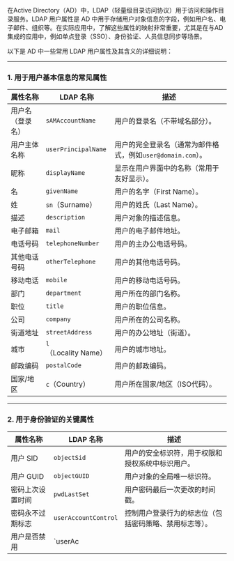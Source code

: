 在Active Directory（AD）中，LDAP（轻量级目录访问协议）用于访问和操作目录服务。LDAP 用户属性是 AD 中用于存储用户对象信息的字段，例如用户名、电子邮件、组织等。在实际应用中，了解这些属性的映射非常重要，尤其是在与AD集成的应用中，例如单点登录（SSO）、身份验证、人员信息同步等场景。

以下是 AD 中一些常用 LDAP 用户属性及其含义的详细说明：

---

### **1. 用于用户基本信息的常见属性**
| 属性名称           | LDAP 名称             | 描述                              |
|--------------------|-----------------------|-----------------------------------|
| 用户名（登录名）   | `sAMAccountName`      | 用户的登录名（不带域名部分）。   |
| 用户主体名称       | `userPrincipalName`   | 用户的完全登录名（通常为邮件格式，例如`user@domain.com`）。 |
| 昵称               | `displayName`         | 显示在用户界面中的名称（常用于友好显示）。 |
| 名                 | `givenName`           | 用户的名字（First Name）。        |
| 姓                 | `sn`（Surname）       | 用户的姓氏（Last Name）。         |
| 描述               | `description`         | 用户对象的描述信息。              |
| 电子邮箱           | `mail`                | 用户的电子邮件地址。              |
| 电话号码           | `telephoneNumber`     | 用户的主办公电话号码。            |
| 其他电话号码       | `otherTelephone`      | 用户的其他电话号码。              |
| 移动电话           | `mobile`              | 用户的移动电话号码。              |
| 部门               | `department`          | 用户所在的部门名称。              |
| 职位               | `title`               | 用户的职位信息。                  |
| 公司               | `company`             | 用户所在的公司名称。              |
| 街道地址           | `streetAddress`       | 用户的办公地址（街道）。          |
| 城市               | `l`（Locality Name）  | 用户的城市地址。                  |
| 邮政编码           | `postalCode`          | 用户的邮政编码。                  |
| 国家/地区          | `c`（Country）        | 用户所在国家/地区（ISO代码）。    |

---

### **2. 用于身份验证的关键属性**
| 属性名称           | LDAP 名称             | 描述                              |
|--------------------|-----------------------|-----------------------------------|
| 用户 SID           | `objectSid`           | 用户的安全标识符，用于权限和授权系统中标识用户。 |
| 用户 GUID          | `objectGUID`          | 用户对象的全局唯一标识符。        |
| 密码上次设置时间   | `pwdLastSet`          | 用户密码最后一次更改的时间戳。    |
| 密码永不过期标志   | `userAccountControl`  | 控制用户登录行为的标志位（包括密码策略、禁用标志等）。 |
| 用户是否禁用       | `userAc